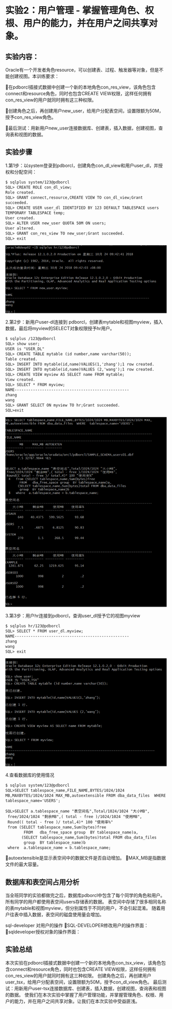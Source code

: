 # 实验2：用户管理 - 掌握管理角色、权根、用户的能力，并在用户之间共享对象。
## 实验内容：
Oracle有一个开发者角色resource，可以创建表、过程、触发器等对象，但是不能创建视图。本训练要求：  

在pdborcl插接式数据中创建一个新的本地角色con_res_view，该角色包含connect和resource角色，同时也包含CREATE VIEW权限，这样任何拥有con_res_view的用户就同时拥有这三种权限。  

创建角色之后，再创建用户new_user，给用户分配表空间，设置限额为50M，授予con_res_view角色。  

最后测试：用新用户new_user连接数据库、创建表，插入数据，创建视图，查询表和视图的数据。  

## 实验步骤
1.第1步：以system登录到pdborcl，创建角色con_dl_view和用户user_dl，并授权和分配空间：
```
$ sqlplus system/123@pdborcl
SQL> CREATE ROLE con_dl_view;
Role created.
SQL> GRANT connect,resource,CREATE VIEW TO con_dl_view;Grant succeeded.
SQL> CREATE USER user_dl IDENTIFIED BY 123 DEFAULT TABLESPACE users TEMPORARY TABLESPACE temp;
User created.
SQL> ALTER USER new_user QUOTA 50M ON users;
User altered.
SQL> GRANT con_res_view TO new_user;Grant succeeded.
SQL> exit
```  
![IMAGE](https://github.com/ryoull/oracle/blob/master/test2/1.png)  

2.第2步：新用户user-dl连接到 pdborcl，创建表mytable和视图myview，插入数据，最后将myview的SELECT对象权限授予hr用户。  
```
$ sqlplus /123@pdborcl
SQL> show user;
USER is "USER_DL"
SQL> CREATE TABLE mytable (id number,name varchar(50));
Table created.
SQL> INSERT INTO mytable(id,name)VALUES(1,'zhang');1 row created.
SQL> INSERT INTO mytable(id,name)VALUES (2,'wang');1 row created.
SQL> CREATE VIEW myview AS SELECT name FROM mytable;
View created.
SQL> SELECT * FROM myview;
NAME--------------------------------------------------
zhang
wang
SQL> GRANT SELECT ON myview TO hr;Grant succeeded.
SQL>exit
```  
![IMAGE](https://github.com/ryoull/oracle/blob/master/test2/2.png)  

3.第3步：用户hr连接到pdborcl，查询user_dl授予它的视图myview  
```
$ sqlplus hr/123@pdborcl
SQL> SELECT * FROM user_dl.myview;
NAME--------------------------------------------------
zhang
wang
SQL> exit
```  
![IMAGE](https://github.com/ryoull/Oracle/blob/master/test2/3.png)  

4.查看数据库的使用情况  
```
$ sqlplus system/123@pdborcl
SQL>SELECT tablespace_name,FILE_NAME,BYTES/1024/1024 MB,MAXBYTES/1024/1024 MAX_MB,autoextensible FROM dba_data_files  WHERE  tablespace_name='USERS';

SQL>SELECT a.tablespace_name "表空间名",Total/1024/1024 "大小MB",
 free/1024/1024 "剩余MB",( total - free )/1024/1024 "使用MB",
 Round(( total - free )/ total,4)* 100 "使用率%"
 from (SELECT tablespace_name,Sum(bytes)free
        FROM   dba_free_space group  BY tablespace_name)a,
       (SELECT tablespace_name,Sum(bytes)total FROM dba_data_files
        group  BY tablespace_name)b
 where  a.tablespace_name = b.tablespace_name;  
 ```
autoextensible是显示表空间中的数据文件是否自动增加。
MAX_MB是指数据文件的最大容量。

## 数据库和表空间占用分析
当全班同学的实验都做完之后，数据库pdborcl中包含了每个同学的角色和用户。 所有同学的用户都使用表空间users存储表的数据。 表空间中存储了很多相同名称的表mytable和视图myview，但分别属性于不同的用户，不会引起混淆。 随着用户往表中插入数据，表空间的磁盘使用量会增加。  

sql-developer 对用户的操作
SQL-DEVELOPER修改用户的操作界面： 
sqldeveloper授权对象的操作界面： 
## 实验总结
本次实验在pdborcl插接式数据中创建一个新的本地角色con_tsx_view，该角色包含connect和resource角色，同时也包含CREATE VIEW权限，这样任何拥有con_res_view的用户就同时拥有这三种权限。 创建角色之后，再创建用户user_tsx，给用户分配表空间，设置限额为50M，授予con_dl_view角色。 最后测试：用新用户user-tsx连接数据库、创建表，插入数据，创建视图，查询表和视图的数据。 使我们在本次实验中掌握了用户管理功能，并掌握管理角色、权根、用户的能力，并在用户之间共享对象。让我们在本次实验中受益匪浅。
